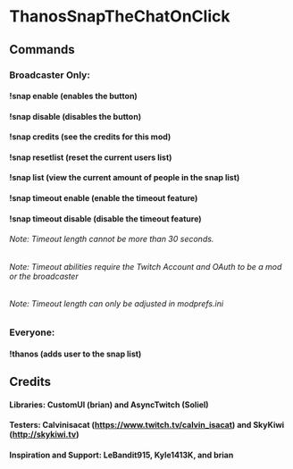 # ThanosSnapTheChatOnClick
## Commands
### Broadcaster Only:
#### !snap enable (enables the button)
#### !snap disable (disables the button)
#### !snap credits (see the credits for this mod)
#### !snap resetlist (reset the current users list)
#### !snap list (view the current amount of people in the snap list)
#### !snap timeout enable (enable the timeout feature)
#### !snap timeout disable (disable the timeout feature)

###### Note: Timeout length cannot be more than 30 seconds.
###### Note: Timeout abilities require the Twitch Account and OAuth to be a mod or the broadcaster
###### Note: Timeout length can only be adjusted in modprefs.ini

### Everyone:
#### !thanos (adds user to the snap list)


## Credits
#### Libraries: CustomUI (brian) and AsyncTwitch (Soliel)
#### Testers: Calvinisacat (https://www.twitch.tv/calvin_isacat) and SkyKiwi (http://skykiwi.tv)
#### Inspiration and Support: LeBandit915, Kyle1413K, and brian
